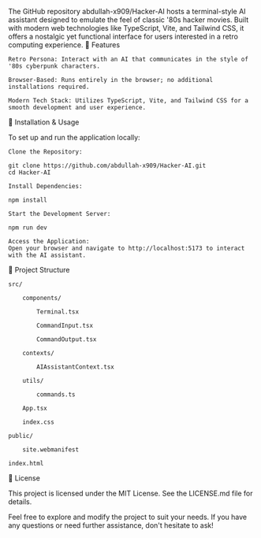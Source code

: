 The GitHub repository abdullah-x909/Hacker-AI hosts a terminal-style AI assistant designed to emulate the feel of classic '80s hacker movies. Built with modern web technologies like TypeScript, Vite, and Tailwind CSS, it offers a nostalgic yet functional interface for users interested in a retro computing experience.
🧰 Features

    Retro Persona: Interact with an AI that communicates in the style of '80s cyberpunk characters.

    Browser-Based: Runs entirely in the browser; no additional installations required.

    Modern Tech Stack: Utilizes TypeScript, Vite, and Tailwind CSS for a smooth development and user experience.

🚀 Installation & Usage

To set up and run the application locally:

    Clone the Repository:

    git clone https://github.com/abdullah-x909/Hacker-AI.git
    cd Hacker-AI

    Install Dependencies:

    npm install

    Start the Development Server:

    npm run dev

    Access the Application:
    Open your browser and navigate to http://localhost:5173 to interact with the AI assistant.

📁 Project Structure

    src/

        components/

            Terminal.tsx

            CommandInput.tsx

            CommandOutput.tsx

        contexts/

            AIAssistantContext.tsx

        utils/

            commands.ts

        App.tsx

        index.css

    public/

        site.webmanifest

    index.html

📄 License

This project is licensed under the MIT License. See the LICENSE.md file for details.

Feel free to explore and modify the project to suit your needs. If you have any questions or need further assistance, don't hesitate to ask!

